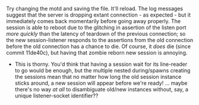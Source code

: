 Try changing the motd and saving the file. It'll reload. The log
messages suggest that the server is dropping extant connection - as
expected - but it immediately comes back momentarily before going away
properly. The session is able to reboot due to the glitching in
assertion of the listen port *more quickly* than the latency of
teardown of the previous connection; so the new session-listener
responds to the assertions from the old connection before the old
connection has a chance to die. Of course, it *does* die (since commit
11de40c), but having that zombie reborn new session is annoying.

 - This is thorny. You'd think that having a session wait for its
   line-reader to go would be enough, but the multiple nested
   during/spawns creating the sessions mean that no matter how long
   the old session instance sticks around, a new session will appear
   before we're ready! ... maybe there's no way *at all* to
   disambiguate old/new instances without, say, a unique
   listener-socket identifier??

